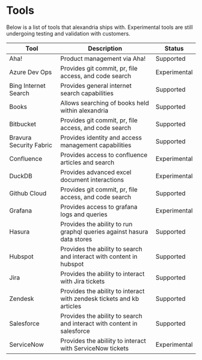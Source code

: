# Tools 

Below is a list of tools that alexandria ships with. Experimental tools are still undergoing testing and validation with customers. 

| Tool | Description | Status |
|------|-------------|--------|
| Aha! | Product management via Aha! | Supported |
| Azure Dev Ops | Provides git commit, pr, file access, and code search | Experimental |
| Bing Internet Search | Provides general internet search capabilities | Supported |
| Books | Allows searching of books held within alexandria | Supported |
| Bitbucket | Provides git commit, pr, file access, and code search | Supported |
| Bravura Security Fabric | Provides identity and access management capabilities | Supported |
| Confluence | Provides access to confluence articles and search | Experimental |
| DuckDB | Provides advanced excel document interactions | Experimental |
| Github Cloud | Provides git commit, pr, file access, and code search | Supported | 
| Grafana | Provides access to grafana logs and queries | Experimental |
| Hasura | Provides the ability to run graphql queries against hasura data stores | Supported |
| Hubspot | Provides the ability to search and interact with content in hubspot | Supported |
| Jira | Provides the ability to interact with Jira tickets | Supported |
| Zendesk | Provides the ability to interact with zendesk tickets and kb articles | Supported |
| Salesforce | Provides the ability to search and interact with content in salesforce | Supported |
| ServiceNow | Provides the abiliity to interact with ServiceNow tickets | Experimental |

